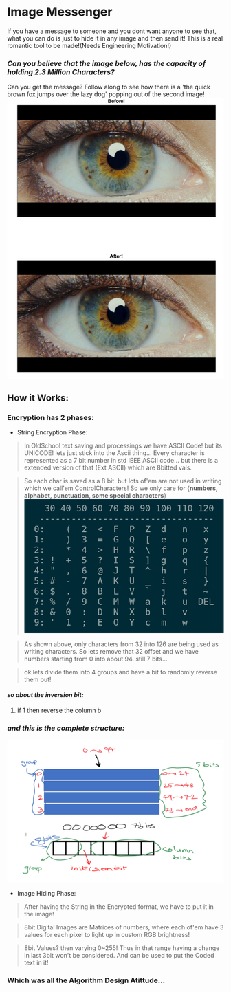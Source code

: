 # Image Messenger

If you have a message to someone and you dont want anyone to see that, what you can do is just to hide it in any image and then send it!
This is a real romantic tool to be made!(Needs Engineering Motivation!)

### ***Can you believe that the image below, has the capacity of holding 2.3 Million Characters?***

Can you get the message? Follow along to see how there is a 'the quick brown fox jumps over the lazy dog' popping out of the second image!
![](images/plot.png)

## How it Works:
### Encryption has 2 phases:
- String Encryption Phase:
>In OldSchool text saving and processings we have ASCII Code! but  its UNICODE! lets just stick into the Ascii thing...
Every character is represented as a 7 bit number in std IEEE ASCII code... but there is a extended version of that (Ext ASCII) which are 8bitted vals.

> So each char is saved as a 8 bit. but lots of'em are not used in writing which we call'em ControlCharacters! So we only care for {**numbers, alphabet, punctuation, some special characters**}
![](images/AsciiTableDec.PNG)

> As shown above, only characters from 32 into 126 are being used as writing characters. So lets remove that 32 offset and we have numbers starting from 0 into about 94. still 7 bits... 

> ok lets divide them into 4 groups and have a bit to randomly reverse them out!

#### ***so about the inversion bit:*** 
1. if 1 then reverse the column b

### ***and this is the complete structure:***
![](images/CharStructure.PNG) 

- Image Hiding Phase:
> After having the String in the Encrypted format, we have to put it in the image!

> 8bit Digital Images are Matrices of numbers, where each of'em have 3 values for each pixel to light up in custom RGB brightness!

> 8bit Values? then varying 0~255! Thus in that range having a change in last 3bit won't be considered. And can be used to put the Coded text in it!


### Which was all the Algorithm Design Atittude...
